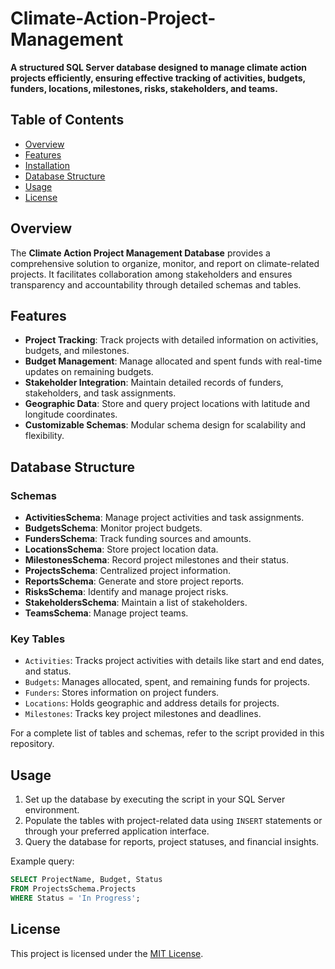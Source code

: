 # Climate-Action-Project-Management

**A structured SQL Server database designed to manage climate action projects efficiently, ensuring effective tracking of activities, budgets, funders, locations, milestones, risks, stakeholders, and teams.**

## Table of Contents
- [Overview](#overview)
- [Features](#features)
- [Installation](#installation)
- [Database Structure](#database-structure)
- [Usage](#usage)
- [License](#license)

## Overview
The **Climate Action Project Management Database** provides a comprehensive solution to organize, monitor, and report on climate-related projects. It facilitates collaboration among stakeholders and ensures transparency and accountability through detailed schemas and tables.

## Features
- **Project Tracking**: Track projects with detailed information on activities, budgets, and milestones.
- **Budget Management**: Manage allocated and spent funds with real-time updates on remaining budgets.
- **Stakeholder Integration**: Maintain detailed records of funders, stakeholders, and task assignments.
- **Geographic Data**: Store and query project locations with latitude and longitude coordinates.
- **Customizable Schemas**: Modular schema design for scalability and flexibility.

## Database Structure

### Schemas
- **ActivitiesSchema**: Manage project activities and task assignments.
- **BudgetsSchema**: Monitor project budgets.
- **FundersSchema**: Track funding sources and amounts.
- **LocationsSchema**: Store project location data.
- **MilestonesSchema**: Record project milestones and their status.
- **ProjectsSchema**: Centralized project information.
- **ReportsSchema**: Generate and store project reports.
- **RisksSchema**: Identify and manage project risks.
- **StakeholdersSchema**: Maintain a list of stakeholders.
- **TeamsSchema**: Manage project teams.

### Key Tables
- `Activities`: Tracks project activities with details like start and end dates, and status.
- `Budgets`: Manages allocated, spent, and remaining funds for projects.
- `Funders`: Stores information on project funders.
- `Locations`: Holds geographic and address details for projects.
- `Milestones`: Tracks key project milestones and deadlines.

For a complete list of tables and schemas, refer to the script provided in this repository.

## Usage

1. Set up the database by executing the script in your SQL Server environment.
2. Populate the tables with project-related data using `INSERT` statements or through your preferred application interface.
3. Query the database for reports, project statuses, and financial insights.

Example query:
```sql
SELECT ProjectName, Budget, Status 
FROM ProjectsSchema.Projects 
WHERE Status = 'In Progress';
```

## License
This project is licensed under the [MIT License](LICENSE).
